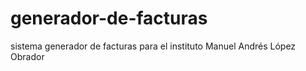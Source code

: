 # generador-de-facturas
sistema generador de facturas para el instituto Manuel Andrés López Obrador  
